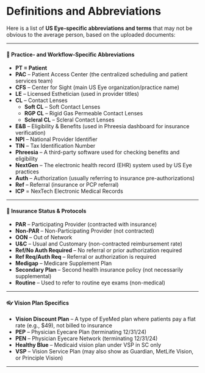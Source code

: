 # Definitions and Abbreviations

Here is a list of **US Eye-specific abbreviations and terms** that may not be obvious to the average person, based on the uploaded documents:

***

#### 🏥 **Practice- and Workflow-Specific Abbreviations**

* **PT = Patient**
* **PAC** – Patient Access Center (the centralized scheduling and patient services team)
* **CFS** – Center for Sight (main US Eye organization/practice name)
* **LE** – Licensed Esthetician (used in provider titles)
* **CL** – Contact Lenses
  * **Soft CL** – Soft Contact Lenses
  * **RGP CL** – Rigid Gas Permeable Contact Lenses
  * **Scleral CL** – Scleral Contact Lenses
* **E\&B** – Eligibility & Benefits (used in Phreesia dashboard for insurance verification)
* **NPI** – National Provider Identifier
* **TIN** – Tax Identification Number
* **Phreesia** – A third-party software used for checking benefits and eligibility
* **NextGen** – The electronic health record (EHR) system used by US Eye practices
* **Auth** – Authorization (usually referring to insurance pre-authorizations)
* **Ref** – Referral (insurance or PCP referral)
* **ICP** = NexTech Electronic Medical Records

***

#### 📄 **Insurance Status & Protocols**

* **PAR** – Participating Provider (contracted with insurance)
* **Non-PAR** – Non-Participating Provider (not contracted)
* **OON** – Out of Network
* **U\&C** – Usual and Customary (non-contracted reimbursement rate)
* **Ref/No Auth Required** – No referral or prior authorization required
* **Ref Req/Auth Req** – Referral or authorization is required
* **Medigap** – Medicare Supplement Plan
* **Secondary Plan** – Second health insurance policy (not necessarily supplemental)
* **Routine** – Used to refer to routine eye exams (non-medical)

***

#### 👓 **Vision Plan Specifics**

* **Vision Discount Plan** – A type of EyeMed plan where patients pay a flat rate (e.g., $49), not billed to insurance
* **PEP** – Physician Eyecare Plan (terminating 12/31/24)
* **PEN** – Physician Eyecare Network (terminating 12/31/24)
* **Healthy Blue** – Medicaid vision plan under VSP in SC only
* **VSP** – Vision Service Plan (may also show as Guardian, MetLife Vision, or Principle Vision)

***

&#x20;

